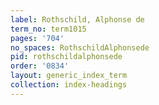 ```yaml
---
label: Rothschild, Alphonse de
term_no: term1015
pages: '704'
no_spaces: RothschildAlphonsede
pid: rothschildalphonsede
order: '0834'
layout: generic_index_term
collection: index-headings
---
```

